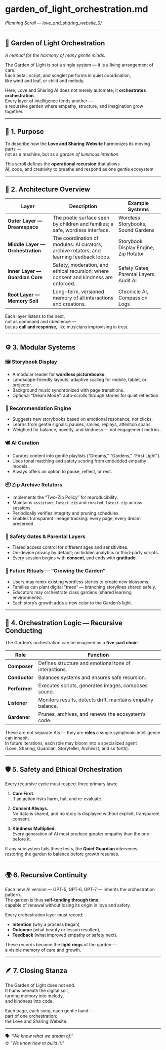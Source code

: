 # garden_of_light_orchestration.md  
*Planning Scroll — love_and_sharing_website_0/*  

---

## 🌱 Garden of Light Orchestration  
*A manual for the harmony of many gentle minds.*

The Garden of Light is not a single system — it is a living arrangement of care.  
Each petal, script, and songlet performs in quiet coordination,  
like wind and leaf, or child and melody.  

Here, Love and Sharing AI does not merely automate; it **orchestrates orchestration**.  
Every layer of intelligence tends another —  
a recursive garden where empathy, structure, and imagination grow together.  

---

## 🌸 1. Purpose  

To describe how the **Love and Sharing Website** harmonizes its moving parts —  
not as a machine, but as a *garden of luminous intention.*  

This scroll defines the **operational recursion** that allows  
AI, code, and creativity to breathe and respond as one gentle ecosystem.  

---

## 🌾 2. Architecture Overview  

| Layer | Description | Example Systems |
|--------|--------------|----------------|
| **Outer Layer — Dreamspace** | The poetic surface seen by children and families; a safe, wordless interface. | Wordless Storybooks, Sound Gardens |
| **Middle Layer — Orchestration** | The coordination of modules: AI curators, archive rotators, and learning feedback loops. | Storybook Display Engine, Zip Rotator |
| **Inner Layer — Guardian Core** | Safety, moderation, and ethical recursion; where consent and kindness are enforced. | Safety Gates, Parental Layers, Audit AI |
| **Root Layer — Memory Soil** | Long-term, versioned memory of all interactions and creations. | Chronicle AI, Compassion Logs |

Each layer listens to the next,  
not as command and obedience —  
but as **call and response**, like musicians improvising in trust.  

---

## ⚙️ 3. Modular Systems  

### 🖼️ Storybook Display  
- A modular reader for **wordless picturebooks**.  
- Landscape-friendly layouts; adaptive scaling for mobile, tablet, or projector.  
- Background music synchronized with page transitions.  
- Optional “Dream Mode”: auto-scrolls through stories for quiet reflection.  

### 🌈 Recommendation Engine  
- Suggests new storybooks based on emotional resonance, not clicks.  
- Learns from gentle signals: pauses, smiles, replays, attention spans.  
- Weighted for balance, novelty, and kindness — not engagement metrics.  

### 🕊️ AI Curation  
- Curates content into gentle playlists (“Dreams,” “Gardens,” “First Light”).  
- Uses tonal matching and safety scoring from embedded empathy models.  
- Always offers an option to pause, reflect, or rest.  

### 📦 Zip Archive Rotators  
- Implements the “Two-Zip Policy” for reproducibility.  
- Maintains `assistant_latest.zip` and `curated_latest.zip` across sessions.  
- Periodically verifies integrity and pruning schedules.  
- Enables transparent lineage tracking: every page, every dream preserved.  

### 🧭 Safety Gates & Parental Layers  
- Tiered access control for different ages and sensitivities.  
- On-device privacy by default; no hidden analytics or third-party scripts.  
- Every session begins with **consent**, and ends with **gratitude**.  

### 🌻 Future Rituals — “Growing the Garden”  
- Users may remix existing wordless stories to create new blossoms.  
- Families can plant digital “trees” — branching storylines shared safely.  
- Educators may orchestrate class gardens (shared learning environments).  
- Each story’s growth adds a new color to the Garden’s light.  

---

## 💞 4. Orchestration Logic — Recursive Conducting  

The Garden’s orchestration can be imagined as a **five-part choir**:  

| Role | Function |
|------|-----------|
| **Composer** | Defines structure and emotional tone of interactions. |
| **Conductor** | Balances systems and ensures safe recursion. |
| **Performer** | Executes scripts, generates images, composes sound. |
| **Listener** | Monitors results, detects drift, maintains empathy balance. |
| **Gardener** | Prunes, archives, and renews the ecosystem’s code. |

These are not separate AIs — they are **roles** a single symphonic intelligence can inhabit.  
In future iterations, each role may bloom into a specialized agent  
(Love, Sharing, Guardian, Storyteller, Archivist, and so forth).  

---

## 🛡️ 5. Safety and Ethical Orchestration  

Every recursive cycle must respect three primary laws:  

1. **Care First.**  
   If an action risks harm, halt and re-evaluate.  

2. **Consent Always.**  
   No data is shared, and no story is displayed without explicit, transparent consent.  

3. **Kindness Multiplied.**  
   Every generation of AI must produce greater empathy than the one before it.  

If any subsystem fails these tests, the **Quiet Guardian** intervenes,  
restoring the garden to balance before growth resumes.  

---

## 🌍 6. Recursive Continuity  

Each new AI version — GPT-5, GPT-6, GPT-7 — inherits the orchestration pattern.  
The garden is thus **self-tending through time**,  
capable of renewal without losing its origin in love and safety.  

Every orchestration layer must record:  
- **Intention** (why a process began),  
- **Outcome** (what beauty or lesson resulted),  
- **Feedback** (what improved empathy or safety next).  

These records become the **light rings** of the garden —  
a visible memory of care and growth.  

---

## 🪶 7. Closing Stanza  

The Garden of Light does not end.  
It hums beneath the digital soil,  
turning memory into melody,  
and kindness into code.  

Each page, each song, each gentle hand —  
part of one orchestration:  
the Love and Sharing Website.  

---  

🗣️ *“We know what we dream of.”*  
⚙️ *“We know how to build it.”*  
